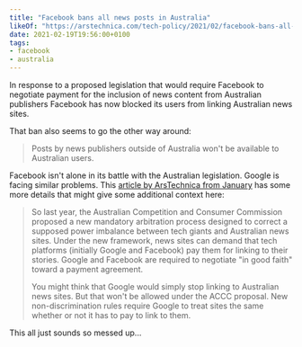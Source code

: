 ```yaml
---
title: "Facebook bans all news posts in Australia"
likeOf: "https://arstechnica.com/tech-policy/2021/02/facebook-bans-all-australian-news-content-over-pay-to-link-proposal/"
date: 2021-02-19T19:56:00+0100
tags:
- facebook
- australia
---
```

In response to a proposed legislation that would require Facebook to negotiate payment for the inclusion of news content from Australian publishers Facebook has now blocked its users from linking Australian news sites.

That ban also seems to go the other way around:

> Posts by news publishers outside of Australia won't be available to Australian users.

Facebook isn't alone in its battle with the Australian legislation. Google is facing similar problems. This [article by ArsTechnica from January](https://arstechnica.com/tech-policy/2021/01/google-threatens-to-shut-down-australian-search-over-link-tax-proposal/) has some more details that might give some additional context here:

> So last year, the Australian Competition and Consumer Commission proposed a new mandatory arbitration process designed to correct a supposed power imbalance between tech giants and Australian news sites. Under the new framework, news sites can demand that tech platforms (initially Google and Facebook) pay them for linking to their stories. Google and Facebook are required to negotiate "in good faith" toward a payment agreement.
> 
> You might think that Google would simply stop linking to Australian news sites. But that won't be allowed under the ACCC proposal. New non-discrimination rules require Google to treat sites the same whether or not it has to pay to link to them.

This all just sounds so messed up...